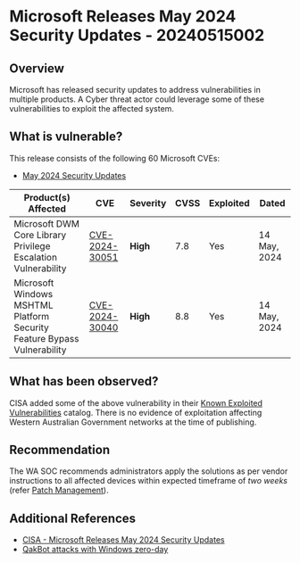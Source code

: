 # Microsoft Releases May 2024 Security Updates - 20240515002

## Overview

Microsoft has released security updates to address vulnerabilities in multiple products. A Cyber threat actor could leverage some of these vulnerabilities to exploit the affected system.

## What is vulnerable?

This release consists of the following 60 Microsoft CVEs:

- [May 2024 Security Updates](https://msrc.microsoft.com/update-guide/releaseNote/2024-May)

| Product(s) Affected                                                     | CVE                                                                             | Severity | CVSS | Exploited | Dated        |
| ----------------------------------------------------------------------- | ------------------------------------------------------------------------------- | -------- | ---- | --------- | ------------ |
| Microsoft DWM Core Library Privilege Escalation Vulnerability           | [CVE-2024-30051](https://cve.mitre.org/cgi-bin/cvename.cgi?name=CVE-2024-30051) | **High** | 7.8  | Yes       | 14 May, 2024 |
| Microsoft Windows MSHTML Platform Security Feature Bypass Vulnerability | [CVE-2024-30040](https://cve.mitre.org/cgi-bin/cvename.cgi?name=CVE-2024-30040) | **High** | 8.8  | Yes       | 14 May, 2024 |

## What has been observed?

CISA added some of the above vulnerability in their [Known Exploited Vulnerabilities](https://www.cisa.gov/known-exploited-vulnerabilities-catalog) catalog. There is no evidence of exploitation affecting Western Australian Government networks at the time of publishing.

## Recommendation

The WA SOC recommends administrators apply the solutions as per vendor instructions to all affected devices within expected timeframe of *two weeks* (refer [Patch Management](../guidelines/patch-management.md)).

## Additional References

- [CISA - Microsoft Releases May 2024 Security Updates
    ](https://www.cisa.gov/news-events/alerts/2024/05/14/microsoft-releases-may-2024-security-updates)
- [QakBot attacks with Windows zero-day](https://securelist.com/cve-2024-30051/112618/)
